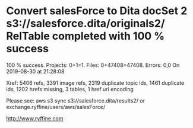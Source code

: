 # Convert salesForce to Dita docSet 2 s3://salesforce.dita/originals2/ RelTable completed with 100 % success

100 % success. Projects: 0+1=1.  Files: 0+47408=47408. Errors: 0,0  On 2019-08-30 at 21:28:08

Xref: 5406 refs, 3391 image refs, 2319 duplicate topic ids, 1461 duplicate ids, 1202 hrefs missing, 3 tables, 1 href url encoding

Please see: aws s3 sync s3://salesforce.dita/results2/ or exchange.ryffine/users/aws/salesForce/

http://www.ryffine.com

